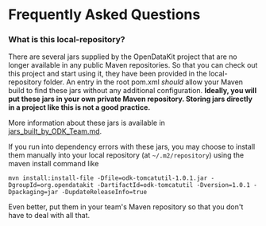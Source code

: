 Frequently Asked Questions
==========================

### What is this local-repository?
There are several jars supplied by the OpenDataKit project that are no longer available in any public Maven repositories.   So that you can check out this project and start using it, they have been provided in the local-repository folder.  An entry in the root pom.xml _should_ allow your Maven build to find these jars without any additional configuration.  **Ideally, you will put these jars in your own private Maven repository.  Storing jars directly in a project like this is not a good practice.**

More information about these jars is available in [jars_built_by_ODK_Team.md](jars_built_by_ODK_Team.md).

If you run into dependency errors with these jars, you may choose to install them manually into your local repository (at ```~/.m2/repository```) using the maven install command like
```
mvn install:install-file -Dfile=odk-tomcatutil-1.0.1.jar -DgroupId=org.opendatakit -DartifactId=odk-tomcatutil -Dversion=1.0.1 -Dpackaging=jar -DupdateReleaseInfo=true
```
Even better, put them in your team's Maven repository so that you don't have to deal with all that.

